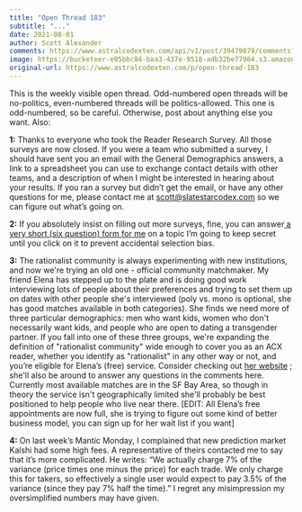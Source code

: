 ```yaml
---
title: "Open Thread 183"
subtitle: "..."
date: 2021-08-01
author: Scott Alexander
comments: https://www.astralcodexten.com/api/v1/post/39479079/comments?&all_comments=true
image: https://bucketeer-e05bbc84-baa3-437e-9518-adb32be77984.s3.amazonaws.com/public/images/53f2f4e0-7b43-464f-9ca8-9d557015c476_2170x1500.jpeg
original-url: https://www.astralcodexten.com/p/open-thread-183
---
```

This is the weekly visible open thread. Odd-numbered open threads will be no-politics, even-numbered threads will be politics-allowed. This one is odd-numbered, so be careful. Otherwise, post about anything else you want. Also:

**1:** Thanks to everyone who took the Reader Research Survey. All those surveys are now closed. If you were a team who submitted a survey, I should have sent you an email with the General Demographics answers, a link to a spreadsheet you can use to exchange contact details with other teams, and a description of when I might be interested in hearing about your results. If you ran a survey but didn’t get the email, or have any other questions for me, please contact me at scott@slatestarcodex.com so we can figure out what’s going on.

**2:** If you absolutely insist on filling out more surveys, fine, you can answer[ a very short (six question) form for me](https://forms.gle/hPSdUWack3V12qPe7) on a topic I’m going to keep secret until you click on it to prevent accidental selection bias.

**3:** The rationalist community is always experimenting with new institutions, and now we're trying an old one - official community matchmaker. My friend Elena has stepped up to the plate and is doing good work interviewing lots of people about their preferences and trying to set them up on dates with other people she's interviewed (poly vs. mono is optional, she has good matches available in both categories). She finds we need more of three particular demographics: men who want kids, women who don't necessarily want kids, and people who are open to dating a transgender partner. If you fall into one of these three groups, we're expanding the definition of "rationalist community" wide enough to cover you as an ACX reader, whether you identify as "rationalist" in any other way or not, and you’re eligible for Elena’s (free) service. Consider checking out [her website](https://matematch.me/) ; she'll also be around to answer any questions in the comments here. Currently most available matches are in the SF Bay Area, so though in theory the service isn't geographically limited she'll probably be best positioned to help people who live near there. [EDIT: All Elena’s free appointments are now full, she is trying to figure out some kind of better business model, you can sign up for her wait list if you want]

**4:** On last week’s Mantic Monday, I complained that new prediction market Kalshi had some high fees. A representative of theirs contacted me to say that it’s more complicated. He writes: “We actually charge 7% of the variance (price times one minus the price) for each trade. We only charge this for takers, so effectively a single user would expect to pay 3.5% of the variance (since they pay 7% half the time).” I regret any misimpression my oversimplified numbers may have given.
